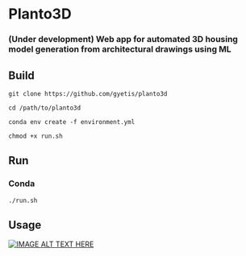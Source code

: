 # Planto3D

### (Under development) Web app for automated 3D housing model generation from architectural drawings using ML

## Build

```
git clone https://github.com/gyetis/planto3d
```
```
cd /path/to/planto3d
```

```
conda env create -f environment.yml
```
```
chmod +x run.sh
```

## Run
### Conda
```
./run.sh
```

## Usage

[![IMAGE ALT TEXT HERE](http://img.youtube.com/vi/iKUK0c2mXiA/0.jpg)](http://www.youtube.com/watch?v=iKUK0c2mXiA)
